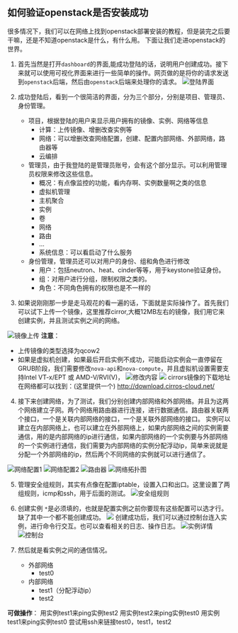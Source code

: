 ## 如何验证openstack是否安装成功

很多情况下，我们可以在网络上找到openstack部署安装的教程，但是装完之后要干嘛，还是不知道openstack是什么，有什么用。
下面让我们走进openstack的世界。
1. 首先当然是打开`dashboard`的界面,能成功登陆的话，说明用户创建成功。接下来就可以使用可视化界面来进行一些简单的操作。网页做的是将你的请求发送到`openstack`后端，然后由`openstack`后端来处理你的请求。
![登陆界面](assets/markdown-img-paste-20180420132955617.png)

2. 成功登陆后，看到一个很简洁的界面，分为三个部分，分别是项目、管理员、身份管理。
    - 项目，根据登陆的用户来显示用户拥有的镜像、实例、网络等信息
        - 计算：上传镜像、增删改查实例等
        - 网络：可以增删改查网络配置，创建、配置内部网络、外部网络，路由器等
        - 云编排
    - 管理员，由于我登陆的是管理员账号，会有这个部分显示。可以利用管理员权限来修改这些信息。
        - 概况：有点像监控的功能，看内存啊、实例数量啊之类的信息
        - 虚拟机管理
        - 主机聚合
        - 实例
        - 卷
        - 网络
        - 路由
        - ...
        - 系统信息：可以看启动了什么服务
    - 身份管理，管理员还可以对用户的身份、组和角色进行修改
        - 用户：包括neutron、heat、cinder等等，用于keystone验证身份。
        - 组：对用户进行分组，限制权限之类的。
        - 角色：不同角色拥有的权限也是不一样的
3. 如果说刚刚那一步是走马观花的看一遍的话，下面就是实际操作了。首先我们可以试下上传一个镜像，这里推荐cirror,大概12MB左右的镜像，我们用它来创建实例，并且测试实例之间的网络。

![镜像上传](assets/markdown-img-paste-2018042013411517.png)
**注意**：
- 上传镜像的类型选择为qcow2
- 如果是虚拟机创建，如果最后开启实例不成功，可能启动实例会一直停留在GRUB阶段，我们需要修改`nova-api`和`nova-compute`，并且虚拟机设置需要支持Intel VT-x/EPT 或 AMD-V/RVI(V)，
![修改内容](assets/markdown-img-paste-20180420135046684.png)
![](assets/markdown-img-paste-20180420134748784.png)
cirrors镜像的下载地址在网络都可以找到：(这里提供一个)
 http://download.cirros-cloud.net/

 4. 接下来创建网络，为了测试，我们分别创建内部网络和外部网络。并且为这两个网络建立子网。两个网络用路由器进行连接，进行数据通信。路由器关联两个接口，一个是关联内部网络的接口，一个是关联外部网络的接口。
 实例可以建立在内部网络上，也可以建立在外部网络上，如果内部网络之间的实例需要通信，用的是内部网络的ip进行通信，如果内部网络的一个实例要与外部网络的一个实例进行通信，我们需要为内部网络的实例分配浮动ip，简单来说就是分配一个外部网络的ip，然后两个不同网络的实例就可以进行通信了。

 ![网络配置1](assets/markdown-img-paste-20180420135854163.png)
![网络配置2](assets/markdown-img-paste-20180420135934947.png)
![路由器](assets/markdown-img-paste-20180420140032637.png)
![网络拓扑图](assets/markdown-img-paste-20180420135827591.png)

5. 管理安全组规则，其实有点像在配置iptable，设置入口和出口。这里设置了两组规则，icmp和ssh，用于后面的测试。
![安全组规则](assets/markdown-img-paste-20180420140232791.png)

6. 创建实例
`*`是必须填的，也就是配置实例之前你要现有这些配置可以选才行。缺了其中一个都不能创建成功。
![](assets/markdown-img-paste-2018042014033856.png)
创建成功后，我们可以通过控制台连入实例，进行命令行交互。也可以查看相关的日志、操作日志。
![实例详情](assets/markdown-img-paste-20180420143011324.png)
![控制台](assets/markdown-img-paste-20180420143137828.png)

7. 然后就是看实例之间的通信情况。
    - 外部网络
        - test0
    - 内部网络
        - test1（分配浮动ip）
        - test2

**可做操作**：
用实例test1来ping实例test2
用实例test2来ping实例test0
用实例test1来ping实例test0
尝试用ssh来链接test0，test1，test2
